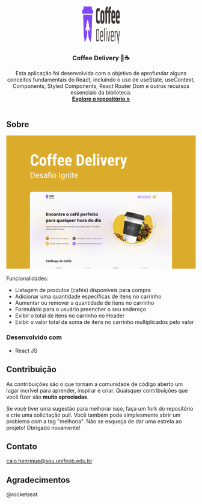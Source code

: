 <a name="readme-top"></a>

<br />
<div align="center">
  <a href="https://github.com/caiobarbosadev/ignite-coffee-delivery-reactjs">
    <img src="https://raw.githubusercontent.com/caiobarbosadev/ignite-coffee-delivery-reactjs/master/Logo.svg" alt="Logo" width="100" height="100">
  </a>

<h3 align="center">Coffee Delivery 🚀☕</h3>

  <p align="center">
    Esta aplicação foi desenvolvida com o objetivo de aprofundar alguns conceitos fundamentais do React, incluindo o uso de useState, useContext, Components, Styled Components, React Router Dom e outros recursos essenciais da biblioteca.
    <br />
    <a href="https://github.com/caiobarbosadev/ignite-coffee-delivery-reactjs"><strong>Explore o repositório »</strong></a>
    <br />
    <br />
  </p>
</div>

## Sobre

![To Do List React](https://github.com/caiobarbosadev/ignite-coffee-delivery-reactjs/blob/master/Capa.png)

Funcionalidades:
- Listagem de produtos (cafés) disponíveis para compra
- Adicionar uma quantidade específicas de itens no carrinho
- Aumentar ou remover a quantidade de itens no carrinho
- Formulário para o usuário preencher o seu endereço
- Exibir o total de itens no carrinho no Header
- Exibir o valor total da soma de itens no carrinho multiplicados pelo valor

### Desenvolvido com

* React JS

## Contribuição

As contribuições são o que tornam a comunidade de código aberto um lugar incrível para aprender, inspirar e criar. Quaisquer contribuições que você fizer são **muito apreciadas**.

Se você tiver uma sugestão para melhorar isso, faça um fork do repositório e crie uma solicitação pull. Você também pode simplesmente abrir um problema com a tag "melhoria".
Não se esqueça de dar uma estrela ao projeto! Obrigado novamente!

## Contato

caio.henrique@sou.unifeob.edu.br

## Agradecimentos

@rocketseat